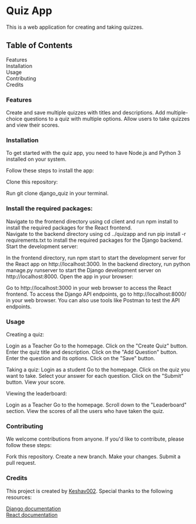 # Quiz App

This is a web application for creating and taking quizzes.

## Table of Contents
Features\
Installation\
Usage\
Contributing\
Credits

### Features

Create and save multiple quizzes with titles and descriptions.
Add multiple-choice questions to a quiz with multiple options.
Allow users to take quizzes and view their scores.

### Installation

To get started with the quiz app, you need to have Node.js and Python 3 installed on your system.

Follow these steps to install the app:

 Clone this repository:

Run git clone django_quiz in your terminal. 

### Install the required packages:

Navigate to the frontend directory using cd client and run npm install to install the required packages for the React frontend.\
Navigate to the backend directory using cd ../quizapp and run pip install -r requirements.txt to install the required packages for the Django backend.
Start the development server:

In the frontend directory, run npm start to start the development server for the React app on http://localhost:3000.
In the backend directory, run python manage.py runserver to start the Django development server on http://localhost:8000.
Open the app in your browser:

Go to http://localhost:3000 in your web browser to access the React frontend.
To access the Django API endpoints, go to http://localhost:8000/ in your web browser. You can also use tools like Postman to test the API endpoints.

### Usage 

Creating a quiz:

Login as a Teacher
Go to the homepage.
Click on the "Create Quiz" button.
Enter the quiz title and description.
Click on the "Add Question" button.
Enter the question and its options.
Click on the "Save" button.

Taking a quiz:
Login as a student
Go to the homepage.
Click on the quiz you want to take.
Select your answer for each question.
Click on the "Submit" button.
View your score.

Viewing the leaderboard:

Login as a Teacher
Go to the homepage.
Scroll down to the "Leaderboard" section.
View the scores of all the users who have taken the quiz.

### Contributing

We welcome contributions from anyone. If you'd like to contribute, please follow these steps:

Fork this repository.
Create a new branch.
Make your changes.
Submit a pull request.

### Credits
This project is created by [Keshav002](https://github.com/Keshav002). Special thanks to the following resources:

[Django documentation](https://docs.djangoproject.com/en/3.2/)\
[React documentation](https://legacy.reactjs.org/docs/getting-started.html)